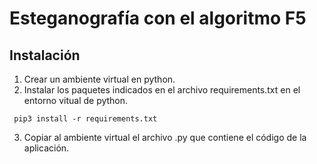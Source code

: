 # Esteganografía con el algoritmo F5

## Instalación

1.  Crear un ambiente virtual en python.
2.  Instalar los paquetes indicados en el archivo requirements.txt en el entorno vitual de python.

 ~~~
  pip3 install -r requirements.txt
~~~

3.  Copiar al ambiente virtual el archivo .py que contiene el código de la aplicación.
